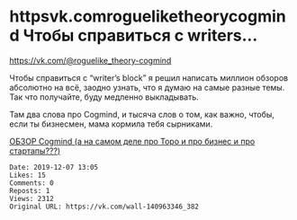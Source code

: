 # httpsvk.comrogueliketheorycogmind Чтобы справиться с writers...

https://vk.com/@roguelike_theory-cogmind 
 
Чтобы справиться с “writer’s block” я решил написать миллион обзоров абсолютно на всё, заодно узнать, что я думаю на самые разные темы. Так что получайте, буду медленно выкладывать. 
 
Там два слова про Cogmind, и тысяча слов о том, как важно, чтобы, если ты бизнесмен, мама кормила тебя сырниками.

[ОБЗОР Cogmind (а на самом деле про Торо и про бизнес и про стартапы???)](https://m.vk.com/@roguelike_theory-cogmind)

    Date: 2019-12-07 13:05
    Likes: 15
    Comments: 0
    Reposts: 1
    Views: 2312
    Original URL: https://vk.com/wall-140963346_382

